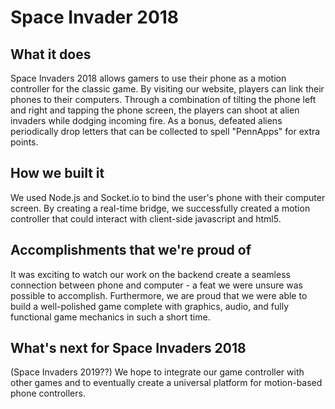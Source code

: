 # Space Invader 2018

## What it does
Space Invaders 2018 allows gamers to use their phone as a motion controller for the classic game.  By visiting our website, players can link their phones to their computers.  Through a combination of tilting the phone left and right and tapping the phone screen, the players can shoot at alien invaders while dodging incoming fire.  As a bonus, defeated aliens periodically drop letters that can be collected to spell "PennApps" for extra points.

## How we built it
We used Node.js and Socket.io to bind the user's phone with their computer screen.  By creating a real-time bridge, we successfully created a motion controller that could interact with client-side javascript and html5.

## Accomplishments that we're proud of
It was exciting to watch our work on the backend create a seamless connection between phone and computer - a feat we were unsure was possible to accomplish. Furthermore, we are proud that we were able to build a well-polished game complete with graphics, audio, and fully functional game mechanics in such a short time.

## What's next for Space Invaders 2018
(Space Invaders 2019??) We hope to integrate our game controller with other games and to eventually create a universal platform for motion-based phone controllers.
